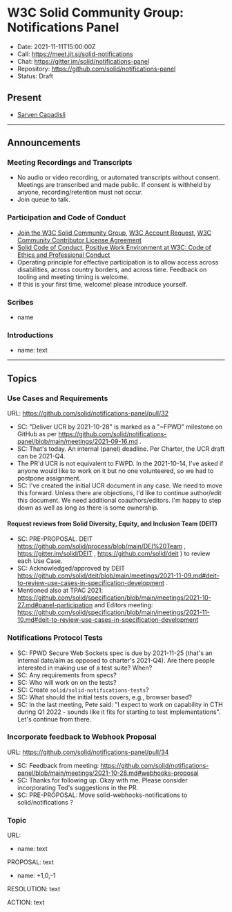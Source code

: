 # W3C Solid Community Group: Notifications Panel

* Date: 2021-11-11T15:00:00Z
* Call: https://meet.jit.si/solid-notifications
* Chat: https://gitter.im/solid/notifications-panel
* Repository: https://github.com/solid/notifications-panel
* Status: Draft

## Present
* [Sarven Capadisli](https://csarven.ca/#i)

---

## Announcements

### Meeting Recordings and Transcripts
* No audio or video recording, or automated transcripts without consent. Meetings are transcribed and made public. If consent is withheld by anyone, recording/retention must not occur.
* Join queue to talk.


### Participation and Code of Conduct
* [Join the W3C Solid Community Group](https://www.w3.org/community/solid/join), [W3C Account Request](http://www.w3.org/accounts/request), [W3C Community Contributor License Agreement](https://www.w3.org/community/about/agreements/cla/)
* [Solid Code of Conduct](https://github.com/solid/process/blob/main/code-of-conduct.md), [Positive Work Environment at W3C: Code of Ethics and Professional Conduct](https://www.w3.org/Consortium/cepc/)
* Operating principle for effective participation is to allow access across disabilities, across country borders, and across time. Feedback on tooling and meeting timing is welcome.
* If this is your first time, welcome! please introduce yourself.


### Scribes
* name


### Introductions
* name: text

---

## Topics

### Use Cases and Requirements
URL: https://github.com/solid/notifications-panel/pull/32

* SC: "Deliver UCR by 2021-10-28" is marked as a "~FPWD" milestone on GitHub as per https://github.com/solid/notifications-panel/blob/main/meetings/2021-09-16.md .
* SC: That's today. An internal (panel) deadline. Per Charter, the UCR draft can be 2021-Q4.
* The PR'd UCR is not equivalent to FWPD. In the 2021-10-14, I've asked if anyone would like to work on it but no one volunteered, so we had to postpone assignment.
* SC: I've created the initial UCR document in any case. We need to move this forward. Unless there are objections, I'd like to continue author/edit this document. We need additional coauthors/editors. I'm happy to step down as well as long as there is some ownership.

#### Request reviews from Solid Diversity, Equity, and Inclusion Team (DEIT)
* SC: PRE-PROPOSAL. DEIT https://github.com/solid/process/blob/main/DEI%20Team , https://gitter.im/solid/DEIT , https://github.com/solid/deit ) to review each Use Case.
* SC: Acknowledged/approved by DEIT https://github.com/solid/deit/blob/main/meetings/2021-11-09.md#deit-to-review-use-cases-in-specification-development .
* Mentioned also at TPAC 2021: https://github.com/solid/specification/blob/main/meetings/2021-10-27.md#panel-participation and Editors meeting: https://github.com/solid/specification/blob/main/meetings/2021-11-10.md#deit-to-review-use-cases-in-specification-development

### Notifications Protocol Tests
* SC: FPWD Secure Web Sockets spec is due by 2021-11-25 (that's an internal date/aim as opposed to charter's 2021-Q4). Are there people interested in making use of a test suite? When?
* SC: Any requirements from specs?
* SC: Who will work on on the tests?
* SC: Create `solid/solid-notifications-tests`?
* SC: What should the initial tests covers, e.g., browser based?
* SC: In the last meeting, Pete said: "I expect to work on capability in CTH during Q1 2022 - sounds like it fits for starting to test implementations". Let's continue from there.


### Incorporate feedback to Webhook Proposal
URL: https://github.com/solid/notifications-panel/pull/34

* SC: Feedback from meeting: https://github.com/solid/notifications-panel/blob/main/meetings/2021-10-28.md#webhooks-proposal
* SC: Thanks for following up. Okay with me. Please consider incorporating Ted's suggestions in the PR.
* SC: PRE-PROPOSAL: Move solid-webhooks-notifications to solid/notifications ?


### Topic
URL:

* name: text

PROPOSAL: text
* name: +1,0,-1

RESOLUTION: text

ACTION: text
